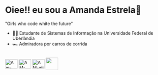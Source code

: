 # Oiee!! eu sou a Amanda Estrela💫

"Girls who code white the future" 

- 👩‍🎓 Estudante de Sistemas de Informação na Universidade Federal de Uberlândia 
- 🏎️ Admiradora por carros de corrida 
  


<div style="display: inline_block"><br>
            <img align="center" alt="Am-boot" height="30" width="40"src="https://cdn.jsdelivr.net/gh/devicons/devicon/icons/bootstrap/bootstrap-original.svg" />
            <img align="center" alt="AM-can" height="30" width="40"src="https://cdn.jsdelivr.net/gh/devicons/devicon/icons/canva/canva-original.svg" />
            <img align="center" alt="AM-git" height="30" width="40"src="https://cdn.jsdelivr.net/gh/devicons/devicon/icons/github/github-original.svg" />
            <img align="center" alt"AM-mat" height"30" width="40"src="https://cdn.jsdelivr.net/gh/devicons/devicon/icons/matlab/matlab-original.svg" />
